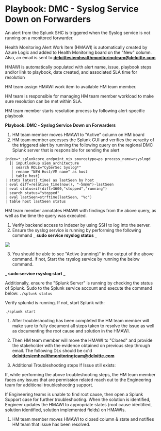 # **Playbook: DMC - Syslog Service Down on Forwarders**

An alert from the Splunk SHC is triggered when the Syslog service is not running on a monitored forwarder.

Health Monitoring Alert Work Item (HMAWI) is automatically created by Azure Logic and added to Health Monitoring board on the &quot;New&quot; column. Also, an email is sent to [**deloittesiemhealthmonitoringteam@deloitte.com**](mailto:deloittesiemhealthmonitoringteam@deloitte.com)

HMAWI is automatically populated with alert name, issue, playbook steps and/or link to playbook, date created, and associated SLA time for resolution

HM team assign HMAWI work item to available HM team member.


HM team is responsible for managing HM team member workload to make sure resolution can be met within SLA.

HM team member starts resolution process by following alert-specific playbook

**Playbook: DMC - Syslog Service Down on Forwarders**

1. HM team member moves HMAWI to &quot;Active&quot; column on HM board
2. HM team member accesses the Splunk GUI and verifies the veracity of the triggered alert by running the following query on the regional DMC Splunk server that is responsible for sending the alert

```
index=*_splunkcore_endpoint_nix sourcetype=ps process_name=rsyslogd
  [| inputlookup siem_architecture
   | search ROLE="CyberSec Syslog*"
   | rename "NEW Host/VM name" as host
   | table host]
| stats latest(_time) as lastSeen by host
| eval diff=relative_time(now(), "-5m@m")-lastSeen
| eval status=if(diff>3600,"stopped","running")
| search status="stopped"
| eval lastSeen=strftime(lastSeen, "%c")
| table host lastSeen status
```

HM team member annotates HMAWI with findings from the above query, as well as the time the query was executed.

1. Verify backend access to Indexer by using SSH to log into the server.
2. Ensure the syslog service is running by performing the following command
_ **sudo service rsyslog status** _

![](RackMultipart20200717-4-wtkrzm_html_63e06cf269e9c0a3.png)

3. You should be able to see &quot;Active (running)&quot; in the output of the above command. If not, Start the rsyslog service by running the below command.

_ **sudo service rsyslog start** _

Additionally, ensure the &quot;Splunk Server&quot; is running by checking the status of Splunk.
 Sudo to the Splunk service account and execute the command below:
```./splunk status```

Verify splunkd is running. If not, start Splunk with:

```./splunk start```

1. After troubleshooting has been completed the HM team member will make sure to fully document all steps taken to resolve the issue as well as documenting the root cause and solution in the HMAWI.
2. Then HM team member will move the HMAWI to &quot;Closed&quot; and provide the stakeholder with the evidence obtained on previous step through email. The following DLs should be cc&#39;d [**deloittesiemhealthmonitoringteam@deloitte.com**](mailto:deloittesiemhealthmonitoringteam@deloitte.com)


1. Additional Troubleshooting steps If Issue still exists:

If, while performing the above troubleshooting steps, the HM team member faces any issues that are permission related reach out to the Engineering team for additional troubleshooting support.

If Engineering teams is unable to find root cause, then open a Splunk Support case for further troubleshooting. When the solution is identified, Engineer updates the HMAWI to appropriate states (root cause identified, solution identified, solution implemented fields) on HMAWIs.

1. HM team member moves HMAWI to closed column &amp; state and notifies HM team that issue has been resolved.